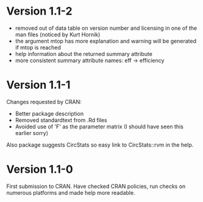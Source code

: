 # Version 1.1-2

+ removed out of data table on version number and licensing in one of the man files (noticed by Kurt Hornik)
+ the argument mtop has more explanation and warning will be generated if mtop is reached
+ help information about the returned summary attribute
+ more consistent summary attribute names: eff -> efficiency

# Version 1.1-1
Changes requested by CRAN:

+ Better package description
+ Removed standardtext from .Rd files
+ Avoided use of 'F' as the parameter matrix (I should have seen this earlier sorry)

Also package suggests CircStats so easy link to CircStats::rvm in the help.

# Version 1.1-0
First submission to CRAN. Have checked CRAN policies, run checks on numerous platforms and made help more readable.

